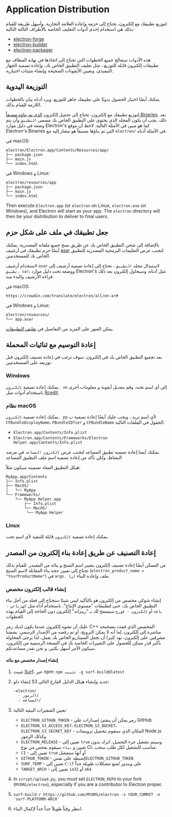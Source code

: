 # Application Distribution

لتوزيع تطبيقك مع إلكترون، تحتاج إلى حزمة وإعادة العلامة التجارية. وأسهل طريقة للقيام بذلك هي استخدام إحدى أدوات التغليف الخاصة بالأطراف الثالثة التالية:

* [electron-forge](https://github.com/electron-userland/electron-forge)
* [electron-builder](https://github.com/electron-userland/electron-builder)
* [electron-packager](https://github.com/electron/electron-packager)

هذه الأدوات ستعالج جميع الخطوات التي تحتاج إلى اتخاذها في نهاية المطاف مع تطبيقات إلكترون قابلة للتوزيع ، مثل تغليف التطبيق الخاص بك، وإعادة تسمية الجهاز التنفيذي، وتعيين الأيقونات الصحيحة وإنشاء مثبتات اختيارية.

## التوزيعة اليدوية

يمكنك أيضًا اختيار الحصول يدويًا على تطبيقك جاهز للتوزيع. ويرد أدناه بيان بالخطوات اللازمة للقيام بذلك.

لتوزيع تطبيقك مع إلكترون، تحتاج إلى تحميل إلكترون [الذي تم بناؤه مسبقاً Binaries](https://github.com/electron/electron/releases). بعد ذلك، يجب أن يكون المجلد الذي يحتوي على التطبيق الخاص بك مسمى `التطبيق` وأن يتم وضعه في دليل موارد Electron's كما هو مبين في الأمثلة التالية. لاحظ أن موقع Electron's Binaries التي تم بناؤها مسبقاً هو مشار إليه مع `electron/` في الأمثلة أدناه.

في macOS:

```plaintext
electron/Electron.app/Contents/Resources/app/
├── package.json
├── main.js
└── index.html
```

في Windows و Linux:

```plaintext
electron/resources/app
├── package.json
├── main.js
└── index.html
```

Then execute `Electron.app` (or `electron` on Linux, `electron.exe` on Windows), and Electron will start as your app. The `electron` directory will then be your distribution to deliver to final users.

## جعل تطبيقك في ملف على شكل حزم

بالإضافة إلى شحن التطبيق الخاص بك عن طريق نسخ جميع ملفاته المصدرية، يمكنك أيضًا حزم تطبيقك في أرشيف [asar](https://github.com/electron/asar) لتجنب عرض التعليمات البرمجية المصدرية للتطبيق الخاص بك للمستخدمين.

لاستخدام أرشيف `asar` لاستبدال مجلد `التطبيق` ، تحتاج إلى إعادة تسمية أرشيف إلى `تطبيق. sar`، ووضعه تحت دليل موارد Electron's مثل أدناه، وسيحاول إلكترون بعد ذلك قراءة الأرشيف والبدء منه.

في macOS:

```plaintext
https://crowdin.com/translate/electron/all/en-ar#
```

في Windows و Linux:

```plaintext
electron/resources/
└── app.asar
```

يمكن العثور على المزيد من التفاصيل في [تغليف التطبيقات](application-packaging.md).

## إعادة التوسيم مع ثنائيات المحملة

بعد تجميع التطبيق الخاص بك في إلكترون، سوف ترغب في إعادة تصنيف إلكترون قبل توزيعه على المستخدمين.

### Windows

يمكنك إعادة تسمية `إلكترون. xe` إلى أي اسم تحبه، وقم بتعديل أيقونة و معلومات أخرى باستخدام أدوات مثل [Rcedit](https://github.com/electron/rcedit).

### نظام macOS

يمكنك إعادة تسمية `إلكترون. pp` لأي اسم تريد ، ويجب عليك أيضًا إعادة تسمية ب `CFBundleDisplayName`، `FBundleIDfier` و `CFBundleName` الحقول في الملفات التالية:

* `Electron.app/Contents/Info.plist`
* `Electron.app/Contents/Frameworks/Electron Helper.app/Contents/Info.plist`

يمكنك أيضا إعادة تسمية تطبيق المساعد لتجنب عرض `إلكترون المساعد` في مرصد النشاط، ولكن تأكد من إعادة تسمية اسم ملف التطبيق المساعد

هيكل التطبيق المعاد تسميته سيكون مثلاً:

```plaintext
MyApp.app/Contents
├── Info.plist
├── MacOS/
│   └── MyApp
└── Frameworks/
    └── MyApp Helper.app
        ├── Info.plist
        └── MacOS/
         └── MyApp Helper
```

### Linux

يمكنك إعادة تسمية `إلكترون` قابلة للتنفيذ لأي اسم تحب.

## إعادة التصنيف عن طريق إعادة بناء إلكترون من المصدر

من الممكن أيضًا إعادة تصنيف إلكترون بتغيير اسم المنتج و بنائه من المصدر. للقيام بذلك تحتاج إلى تعيين حجة بناء المقابلة لاسم المنتج (`electron_product_name = "YourProductName"`) في `args. (ن)` ملف وإعادة البناء.

### إنشاء قالب إلكترون مخصص

إنشاء شوكي مخصص من إلكترون هو بالتأكيد ليس شيئا ستحتاج إلى فعله من أجل بناء التطبيق الخاص بك، حتى لتطبيقات "مستوى الإنتاج". باستخدام أداة مثل `كهربائي - باقة` أو `إلكترون - فورج` سيسمح لك بـ "ريبراند" إلكترون دون الحاجة إلى القيام بهذه الخطوات.

عليك أن تشوه إلكترون عندما يكون لديك رمز C++ المخصص الذي قمت بتصحيحه مباشرة إلى إلكترون، إما أنه لا يمكن الترويج، أو تم رفضه من الإصدار الرسمي. بصفتنا مشرفين على إلكترون، نود كثيرا أن تجعل السيناريو الخاص بك يعمل، لذا يرجى المحاولة بأكبر قدر ممكن للحصول على التغييرات الخاصة بك في النسخة الرسمية من إلكترون، سيكون الأمر أسهل بكثير، و نحن نقدر مساعدتكم.

#### إنشاء إصدار مخصص مع بنائه

1. تثبيت [Surf](https://github.com/surf-build/surf)، عبر npm: `npm تثبيت -g surf-build@latest`

2. إنشاء دلو S3 جديد وإنشاء هيكل الدليل الفارغ التالي:

    ```sh
    -electron/
      - الرموز/
      - المسافة/
    ```

3. تعيين المتغيرات البيئية التالية:

   * `ELECTRON_GITHUB_TOKEN` - رمز يمكن أن ينشئ إصدارات على GitHub
   * `ELECTRON_S3_ACCESS_KEY`، `ELECTRON_S3_BUCKET`، `ELECTRON_S3_SECRET_KEY` - المكان الذي ستقوم بتحميل ترويسات Node.js وكذلك الرموز
   * `ELECTRON_RELEASE` - تعيين إلى `true` وسيتم تشغيل جزء التحميل، اترك بدون تعيين و `بناء` سيقوم بفحص من نوع CI، مناسب للتشغيل لكل طلب سحب.
   * `CI` - تعيين إلى `true` أو أنها ستفشل
   * `GITHUB_TOKEN` - إضبطه على نفس`ELECTRON_GITHUB_TOKEN`
   * `SURF_TEMP` - تعيين إلى `C:\T` على ويندوز لمنع مشكلات طويلة جداً
   * `TARGET_ARCH` - تعيين إلى `ia32` أو `x64`

4. In `script/upload.py`, you _must_ set `ELECTRON_REPO` to your fork (`MYORG/electron`), especially if you are a contributor to Electron proper.

5. `surf-build-r https://github.com/MYORG/electron -s YOUR_COMMIT -n 'surf-PLATFORM-ARCH'`

6. انتظر وقتاً طويلاً جداً جداً لإكمال البناء.
